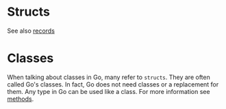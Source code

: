 # Structs

See also [records](../../../types/record.md)

# Classes

When talking about classes in Go, many refer to `structs`. They are often called Go's classes.
In fact, Go does not need classes or a replacement for them. Any type in Go can be used like a class.
For more information see [methods](methods.md).
